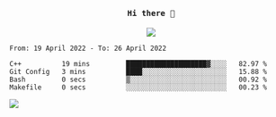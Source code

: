 <h4 align="center"><samp> Hi there 👋  </samp></h4>

<p align="center">
  
  <a href="https://github.com/bznick98">
    <img align="center" src="https://github-readme-stats.vercel.app/api?username=bznick98&hide=issues,prs&show_icons=true&theme=gruvbox" />
  </a>
  
  <!--START_SECTION:waka-->

```text
From: 19 April 2022 - To: 26 April 2022

C++          19 mins         ████████████████████▓░░░░   82.97 %
Git Config   3 mins          ████░░░░░░░░░░░░░░░░░░░░░   15.88 %
Bash         0 secs          ▒░░░░░░░░░░░░░░░░░░░░░░░░   00.92 %
Makefile     0 secs          ░░░░░░░░░░░░░░░░░░░░░░░░░   00.23 %
```

<!--END_SECTION:waka-->
  
 
</p>

![](https://visitor-badge.glitch.me/badge?page_id=bznick98.bznick98)
